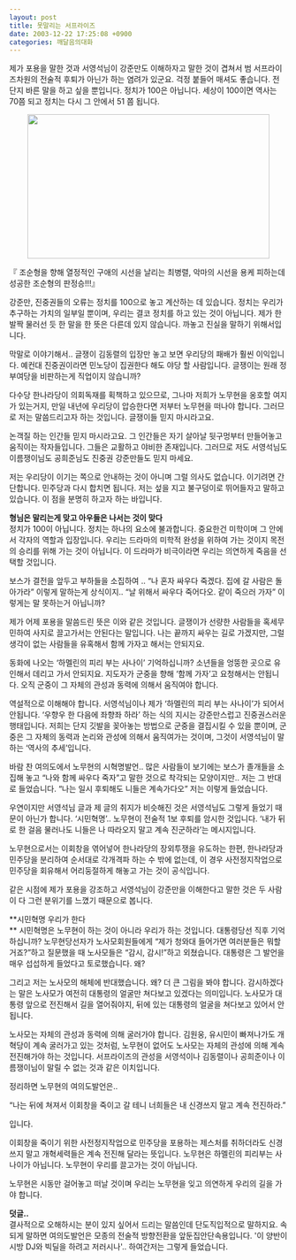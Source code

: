 ```yaml
---
layout: post
title: 못말리는 서프라이즈
date: 2003-12-22 17:25:08 +0900
categories: 깨달음의대화
---
```

제가 포용을 말한 것과 서영석님이 강준만도 이해하자고 말한 것이 겹쳐서 범 서프라이즈차원의 전술적 후퇴가 아닌가 하는 염려가 있군요. 걱정 붙들어 매셔도 좋습니다. 전 단지 바른 말을 하고 싶을 뿐입니다. 정치가 100은 아닙니다. 세상이 100이면 역사는 70쯤 되고 정치는 다시 그 안에서 51 쯤 됩니다. 

<p align="center">
  <img src="http://drkimz.com/technote/board/KDR/upimg/1072080454.jpg" width="438" height="261" border="0" />
</p>

<p align="left">
  『 조순형을 향해 열정적인 구애의 시선을 날리는 최병렬, 악마의 시선을 용케 피하는데 성공한 조순형의 판정승!!!』
</p>

강준만, 진중권들의 오류는 정치를 100으로 놓고 계산하는 데 있습니다. 정치는 우리가 추구하는 가치의 일부일 뿐이며, 우리는 결코 정치를 하고 있는 것이 아닙니다. 제가 한발짝 물러선 듯 한 말을 한 뜻은 다른데 있지 않습니다. 까놓고 진실을 말하기 위해서입니다. 

막말로 이야기해서.. 글쟁이 김동렬의 입장만 놓고 보면 우리당의 패배가 훨씬 이익입니다. 예컨대 진중권이라면 민노당이 집권한다 해도 야당 할 사람입니다. 글쟁이는 원래 정부여당을 비판하는게 직업이지 않습니까? 

다수당 한나라당이 의회독재를 획책하고 있으므로, 그나마 저희가 노무현을 옹호할 여지가 있는거지, 만일 내년에 우리당이 압승한다면 저부터 노무현을 떠나야 합니다. 그러므로 저는 말씀드리고자 하는 것입니다. 글쟁이들 믿지 마시라고요. 

논객질 하는 인간들 믿지 마시라고요. 그 인간들은 자기 살아날 뒷구멍부터 만들어놓고 움직이는 작자들입니다. 그들은 교활하고 야비한 존재입니다. 그러므로 저도 서영석님도 이름쟁이님도 공희준님도 진중권 강준만들도 믿지 마세요. 

저는 우리당이 이기는 쪽으로 안내하는 것이 아니며 그럴 의사도 없습니다. 이기려면 간단합니다. 민주당과 다시 합치면 됩니다. 저는 섶을 지고 불구덩이로 뛰어들자고 말하고 있습니다. 이 점을 분명히 하고자 하는 바입니다. 

**형님은 말리는게 맞고 아우들은 나서는 것이 맞다**   
정치가 100이 아닙니다. 정치는 하나의 요소에 불과합니다. 중요한건 미학이며 그 안에서 각자의 역할과 입장입니다. 우리는 드라마의 미학적 완성을 위하여 가는 것이지 목전의 승리를 위해 가는 것이 아닙니다. 이 드라마가 비극이라면 우리는 의연하게 죽음을 선택할 것입니다. 

보스가 결전을 앞두고 부하들을 소집하여 .. “나 혼자 싸우다 죽겠다. 집에 갈 사람은 돌아가라” 이렇게 말하는게 상식이지.. “날 위해서 싸우다 죽어다오. 같이 죽으러 가자” 이렇게는 말 못하는거 아닙니까? 

제가 어제 포용을 말씀드린 뜻은 이와 같은 것입니다. 글쟁이가 선량한 사람들을 혹세무민하여 사지로 끌고가서는 안된다는 말입니다. 나는 끝까지 싸우는 길로 가겠지만, 그럴 생각이 없는 사람들을 유혹해서 함께 가자고 해서는 안되지요.

동화에 나오는 ‘하멜린의 피리 부는 사나이’ 기억하십니까? 소년들을 엉뚱한 곳으로 유인해서 데리고 가서 안되지요. 지도자가 군중을 향해 ‘함께 가자’고 요청해서는 안됩니다. 오직 군중이 그 자체의 관성과 동력에 의해서 움직여야 합니다. 

역설적으로 이해해야 합니다. 서영석님이나 제가 ‘하멜린의 피리 부는 사나이’가 되어서 안됩니다. ‘우향우 한 다음에 좌향좌 하라’ 하는 식의 지시는 강준만스럽고 진중권스러운 행태입니다. 저희는 단지 깃발을 꽂아놓는 방법으로 군중을 결집시킬 수 있을 뿐이며, 군중은 그 자체의 동력과 논리와 관성에 의해서 움직여가는 것이며, 그것이 서영석님이 말하는 ‘역사의 추세’입니다. 

바람 찬 여의도에서 노무현의 시혁명발언.. 많은 사람들이 보기에는 보스가 졸개들을 소집해 놓고 “나와 함께 싸우다 죽자”고 말한 것으로 착각되는 모양이지만.. 저는 그 반대로 들었습니다. “나는 일시 후퇴해도 니들은 계속가다오” 저는 이렇게 들었습니다. 

우연이지만 서영석님 글과 제 글의 취지가 비슷해진 것은 서영석님도 그렇게 들었기 때문이 아닌가 합니다. ‘시민혁명’.. 노무현이 전술적 1보 후퇴를 암시한 것입니다. ‘내가 뒤로 한 걸음 물러나도 니들은 나 따라오지 말고 계속 진군하라’는 메시지입니다. 

노무현으로서는 이회창을 엮어넣어 한나라당의 장외투쟁을 유도하는 한편, 한나라당과 민주당을 분리하여 순서대로 각개격파 하는 수 밖에 없는데, 이 경우 사전정지작업으로 민주당을 회유해서 어리둥절하게 해놓고 가는 것이 공식입니다. 

같은 시점에 제가 포용을 강조하고 서영석님이 강준만을 이해한다고 말한 것은 두 사람이 다 그런 분위기를 느꼈기 때문으로 봅니다. 

**시민혁명 우리가 한다  
** 시민혁명은 노무현이 하는 것이 아니라 우리가 하는 것입니다. 대통령당선 직후 기억하십니까? 노무현당선자가 노사모회원들에게 “제가 청와대 들어가면 여러분들은 뭐할거죠?”하고 질문했을 때 노사모들은 “감시, 감시!”하고 외쳤습니다. 대통령은 그 발언을 매우 섭섭하게 들었다고 토로했습니다. 왜?

그리고 저는 노사모의 해체에 반대했습니다. 왜? 더 큰 그림을 봐야 합니다. 감시하겠다는 말은 노사모가 여전히 대통령의 얼굴만 쳐다보고 있겠다는 의미입니다. 노사모가 대통령 앞으로 전진해서 길을 열어줘야지, 뒤에 있는 대통령의 얼굴을 쳐다보고 있어서 안됩니다. 

노사모는 자체의 관성과 동력에 의해 굴러가야 합니다. 김원웅, 유시민이 빠져나가도 개혁당이 계속 굴러가고 있는 것처럼, 노무현이 없어도 노사모는 자체의 관성에 의해 계속 전진해가야 하는 것입니다. 서프라이즈의 관성을 서영석이나 김동렬이나 공희준이나 이름쟁이님이 말릴 수 없는 것과 같은 이치입니다. 

정리하면 노무현의 여의도발언은..

“나는 뒤에 쳐져서 이회창을 죽이고 갈 테니 너희들은 내 신경쓰지 말고 계속 전진하라.”

입니다. 

이회창을 죽이기 위한 사전정지작업으로 민주당을 포용하는 제스처를 취하더라도 신경쓰지 말고 개혁세력들은 계속 전진해 달라는 뜻입니다. 노무현은 하멜린의 피리부는 사나이가 아닙니다. 노무현이 우리를 끌고가는 것이 아닙니다. 

노무현은 시동만 걸어놓고 떠날 것이며 우리는 노무현을 잊고 의연하게 우리의 길을 가야 합니다. 

**덧글..**   
결사적으로 오해하시는 분이 있지 싶어서 드리는 말씀인데 단도직입적으로 말하지요. 속되게 말하면 여의도발언은 모종의 전술적 방향전환을 앞둔집안단속용입니다. '이 양반이 시방 DJ와 빅딜을 하려고 저러시나'.. 하여간저는 그렇게 들었습니다.